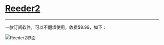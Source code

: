 # [Reeder2](https://itunes.apple.com/us/app/reeder-2/id880001334?ls=1&mt=12)  
---


一款订阅软件，可以不翻墙使用，收费$9.99，如下：

![Reeder2界面][1]




[1]: http://xuelangzf-github.qiniudn.com/2014-11-11_reeder2.png